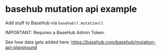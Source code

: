 # basehub mutation api example

Add stuff to BaseHub via `basehub().mutation()`.

IMPORTANT: Requires a BaseHub Admin Token.

See how data gets added here: https://basehub.com/basehub/mutation-api-playground
